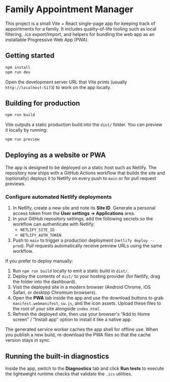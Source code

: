 # Family Appointment Manager

This project is a small Vite + React single-page app for keeping track of appointments for a family. It includes quality-of-life tooling such as local filtering, .ics export/import, and helpers for bundling the web app as an installable Progressive Web App (PWA).

## Getting started

```bash
npm install
npm run dev
```

Open the development server URL that Vite prints (usually `http://localhost:5173`) to work on the app locally.

## Building for production

```bash
npm run build
```

Vite outputs a static production build into the `dist/` folder. You can preview it locally by running:

```bash
npm run preview
```

## Deploying as a website or PWA

The app is designed to be deployed on a static host such as Netlify. The repository now ships with a GitHub Actions workflow that builds the site and (optionally) deploys it to Netlify on every push to `main` or for pull request previews.

### Configure automated Netlify deployments

1. In Netlify, create a new site and note its **Site ID**. Generate a personal access token from the **User settings → Applications** area.
2. In your GitHub repository settings, add the following secrets so the workflow can authenticate with Netlify:
   - `NETLIFY_SITE_ID`
   - `NETLIFY_AUTH_TOKEN`
3. Push to `main` to trigger a production deployment (`netlify deploy --prod`). Pull requests automatically receive preview URLs using the same workflow.

If you prefer to deploy manually:

1. Run `npm run build` locally to emit a static build in `dist/`.
2. Deploy the contents of `dist/` to your hosting provider (for Netlify, drag the folder into the dashboard).
3. Visit the deployed site in a modern browser (Android Chrome, iOS Safari, or desktop Chromium browsers).
4. Open the **PWA** tab inside the app and use the download buttons to grab `manifest.webmanifest`, `sw.js`, and the icon assets. Upload these files to the root of your site alongside `index.html`.
5. Refresh the deployed site, then use your browser's “Add to Home screen” / “Install app” option to install it like a native app.

The generated service worker caches the app shell for offline use. When you publish a new build, re-download the PWA files so that the cache version stays in sync.

## Running the built-in diagnostics

Inside the app, switch to the **Diagnostics** tab and click **Run tests** to execute the lightweight runtime checks that validate the `.ics` utilities.

